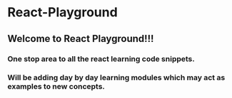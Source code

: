 # React-Playground

## Welcome to React Playground!!!

### One stop area to all the react learning code snippets.
### Will be adding day by day learning modules which may act as examples to new concepts.
